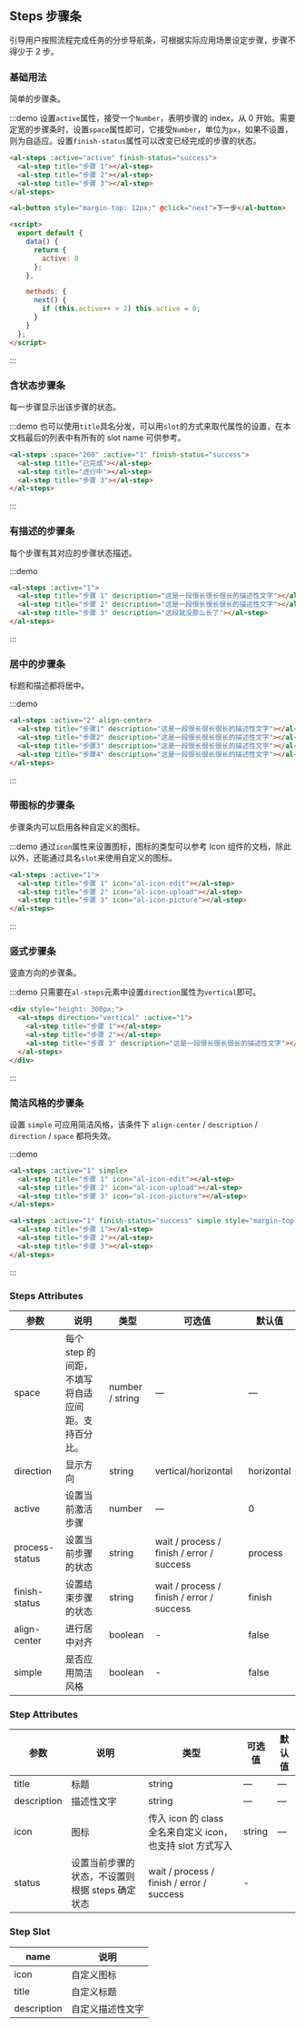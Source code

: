 ## Steps 步骤条

引导用户按照流程完成任务的分步导航条，可根据实际应用场景设定步骤，步骤不得少于 2 步。

### 基础用法

简单的步骤条。

:::demo 设置`active`属性，接受一个`Number`，表明步骤的 index，从 0 开始。需要定宽的步骤条时，设置`space`属性即可，它接受`Number`，单位为`px`，如果不设置，则为自适应。设置`finish-status`属性可以改变已经完成的步骤的状态。

```html
<al-steps :active="active" finish-status="success">
  <al-step title="步骤 1"></al-step>
  <al-step title="步骤 2"></al-step>
  <al-step title="步骤 3"></al-step>
</al-steps>

<al-button style="margin-top: 12px;" @click="next">下一步</al-button>

<script>
  export default {
    data() {
      return {
        active: 0
      };
    },

    methods: {
      next() {
        if (this.active++ > 2) this.active = 0;
      }
    }
  };
</script>
```

:::

### 含状态步骤条

每一步骤显示出该步骤的状态。

:::demo 也可以使用`title`具名分发，可以用`slot`的方式来取代属性的设置，在本文档最后的列表中有所有的 slot name 可供参考。

```html
<al-steps :space="200" :active="1" finish-status="success">
  <al-step title="已完成"></al-step>
  <al-step title="进行中"></al-step>
  <al-step title="步骤 3"></al-step>
</al-steps>
```

:::

### 有描述的步骤条

每个步骤有其对应的步骤状态描述。

:::demo

```html
<al-steps :active="1">
  <al-step title="步骤 1" description="这是一段很长很长很长的描述性文字"></al-step>
  <al-step title="步骤 2" description="这是一段很长很长很长的描述性文字"></al-step>
  <al-step title="步骤 3" description="这段就没那么长了"></al-step>
</al-steps>
```

:::

### 居中的步骤条

标题和描述都将居中。

:::demo

```html
<al-steps :active="2" align-center>
  <al-step title="步骤1" description="这是一段很长很长很长的描述性文字"></al-step>
  <al-step title="步骤2" description="这是一段很长很长很长的描述性文字"></al-step>
  <al-step title="步骤3" description="这是一段很长很长很长的描述性文字"></al-step>
  <al-step title="步骤4" description="这是一段很长很长很长的描述性文字"></al-step>
</al-steps>
```

:::

### 带图标的步骤条

步骤条内可以启用各种自定义的图标。

:::demo 通过`icon`属性来设置图标，图标的类型可以参考 Icon 组件的文档，除此以外，还能通过具名`slot`来使用自定义的图标。

```html
<al-steps :active="1">
  <al-step title="步骤 1" icon="al-icon-edit"></al-step>
  <al-step title="步骤 2" icon="al-icon-upload"></al-step>
  <al-step title="步骤 3" icon="al-icon-picture"></al-step>
</al-steps>
```

:::

### 竖式步骤条

竖直方向的步骤条。

:::demo 只需要在`al-steps`元素中设置`direction`属性为`vertical`即可。

```html
<div style="height: 300px;">
  <al-steps direction="vertical" :active="1">
    <al-step title="步骤 1"></al-step>
    <al-step title="步骤 2"></al-step>
    <al-step title="步骤 3" description="这是一段很长很长很长的描述性文字"></al-step>
  </al-steps>
</div>
```

:::

### 简洁风格的步骤条

设置 `simple` 可应用简洁风格，该条件下 `align-center` / `description` / `direction` / `space` 都将失效。

:::demo

```html
<al-steps :active="1" simple>
  <al-step title="步骤 1" icon="al-icon-edit"></al-step>
  <al-step title="步骤 2" icon="al-icon-upload"></al-step>
  <al-step title="步骤 3" icon="al-icon-picture"></al-step>
</al-steps>

<al-steps :active="1" finish-status="success" simple style="margin-top: 20px">
  <al-step title="步骤 1"></al-step>
  <al-step title="步骤 2"></al-step>
  <al-step title="步骤 3"></al-step>
</al-steps>
```

:::

### Steps Attributes

| 参数           | 说明                                               | 类型            | 可选值                                    | 默认值     |
| -------------- | -------------------------------------------------- | --------------- | ----------------------------------------- | ---------- |
| space          | 每个 step 的间距，不填写将自适应间距。支持百分比。 | number / string | —                                         | —          |
| direction      | 显示方向                                           | string          | vertical/horizontal                       | horizontal |
| active         | 设置当前激活步骤                                   | number          | —                                         | 0          |
| process-status | 设置当前步骤的状态                                 | string          | wait / process / finish / error / success | process    |
| finish-status  | 设置结束步骤的状态                                 | string          | wait / process / finish / error / success | finish     |
| align-center   | 进行居中对齐                                       | boolean         | -                                         | false      |
| simple         | 是否应用简洁风格                                   | boolean         | -                                         | false      |

### Step Attributes

| 参数        | 说明                                            | 类型                                                       | 可选值 | 默认值 |
| ----------- | ----------------------------------------------- | ---------------------------------------------------------- | ------ | ------ |
| title       | 标题                                            | string                                                     | —      | —      |
| description | 描述性文字                                      | string                                                     | —      | —      |
| icon        | 图标                                            | 传入 icon 的 class 全名来自定义 icon，也支持 slot 方式写入 | string | —      |
| status      | 设置当前步骤的状态，不设置则根据 steps 确定状态 | wait / process / finish / error / success                  | -      |

### Step Slot

| name        | 说明             |
| ----------- | ---------------- |
| icon        | 自定义图标       |
| title       | 自定义标题       |
| description | 自定义描述性文字 |
